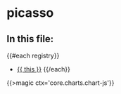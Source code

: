 # picasso

## In this file:

{{#each registry}}
* <a href="#{{ this}}">{{ this }}</a>
{{/each}}

{{>magic ctx='core.charts.chart-js'}}
